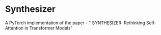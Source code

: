 # Synthesizer
A PyTorch implementation of the paper - " SYNTHESIZER: Rethinking Self-Attention in Transformer Models"
